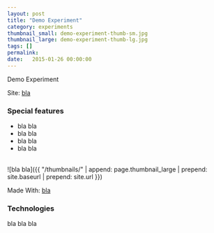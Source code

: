 ```yaml
---
layout: post
title: "Demo Experiment"
category: experiments
thumbnail_small: demo-experiment-thumb-sm.jpg
thumbnail_large: demo-experiment-thumb-lg.jpg
tags: []
permalink: 
date:   2015-01-26 00:00:00
---
```


Demo Experiment

Site: [bla](http://bla)

<!--more-->

### Special features

- bla bla
- bla bla
- bla bla
- bla bla

<br/>

<span class="project-img-wrap">
![bla bla]({{ "/thumbnails/" | append: page.thumbnail_large | prepend: site.baseurl | prepend: site.url  }})
</span>

Made With: [bla](http://bla)

### Technologies 
bla bla bla
